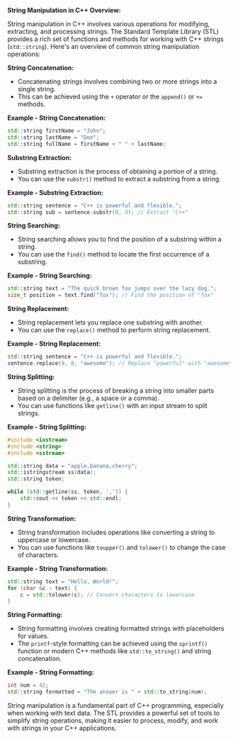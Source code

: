 **String Manipulation in C++ Overview:**

String manipulation in C++ involves various operations for modifying, extracting, and processing strings. The Standard Template Library (STL) provides a rich set of functions and methods for working with C++ strings (`std::string`). Here's an overview of common string manipulation operations:

**String Concatenation:**
- Concatenating strings involves combining two or more strings into a single string.
- This can be achieved using the `+` operator or the `append()` or `+=` methods.

**Example - String Concatenation:**
```cpp
std::string firstName = "John";
std::string lastName = "Doe";
std::string fullName = firstName + " " + lastName;
```

**Substring Extraction:**
- Substring extraction is the process of obtaining a portion of a string.
- You can use the `substr()` method to extract a substring from a string.

**Example - Substring Extraction:**
```cpp
std::string sentence = "C++ is powerful and flexible.";
std::string sub = sentence.substr(0, 3); // Extract "C++"
```

**String Searching:**
- String searching allows you to find the position of a substring within a string.
- You can use the `find()` method to locate the first occurrence of a substring.

**Example - String Searching:**
```cpp
std::string text = "The quick brown fox jumps over the lazy dog.";
size_t position = text.find("fox"); // Find the position of "fox"
```

**String Replacement:**
- String replacement lets you replace one substring with another.
- You can use the `replace()` method to perform string replacement.

**Example - String Replacement:**
```cpp
std::string sentence = "C++ is powerful and flexible.";
sentence.replace(9, 8, "awesome"); // Replace "powerful" with "awesome"
```

**String Splitting:**
- String splitting is the process of breaking a string into smaller parts based on a delimiter (e.g., a space or a comma).
- You can use functions like `getline()` with an input stream to split strings.

**Example - String Splitting:**
```cpp
#include <iostream>
#include <string>
#include <sstream>

std::string data = "apple,banana,cherry";
std::istringstream ss(data);
std::string token;

while (std::getline(ss, token, ',')) {
    std::cout << token << std::endl;
}
```

**String Transformation:**
- String transformation includes operations like converting a string to uppercase or lowercase.
- You can use functions like `toupper()` and `tolower()` to change the case of characters.

**Example - String Transformation:**
```cpp
std::string text = "Hello, World!";
for (char &c : text) {
    c = std::tolower(c); // Convert characters to lowercase
}
```

**String Formatting:**
- String formatting involves creating formatted strings with placeholders for values.
- The `printf`-style formatting can be achieved using the `sprintf()` function or modern C++ methods like `std::to_string()` and string concatenation.

**Example - String Formatting:**
```cpp
int num = 42;
std::string formatted = "The answer is " + std::to_string(num);
```

String manipulation is a fundamental part of C++ programming, especially when working with text data. The STL provides a powerful set of tools to simplify string operations, making it easier to process, modify, and work with strings in your C++ applications.